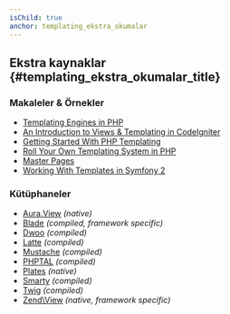 ```yaml
---
isChild: true
anchor: templating_ekstra_okumalar
---
```


## Ekstra kaynaklar {#templating_ekstra_okumalar_title}

### Makaleler & Örnekler

- [Templating Engines in PHP](http://fabien.potencier.org/article/34/templating-engines-in-php)
- [An Introduction to Views & Templating in CodeIgniter](http://code.tutsplus.com/tutorials/an-introduction-to-views-templating-in-codeigniter--net-25648)
- [Getting Started With PHP Templating](http://www.smashingmagazine.com/2011/10/17/getting-started-with-php-templating/)
- [Roll Your Own Templating System in PHP](http://code.tutsplus.com/tutorials/roll-your-own-templating-system-in-php--net-16596)
- [Master Pages](https://laracasts.com/series/laravel-from-scratch/episodes/7)
- [Working With Templates in Symfony 2](http://code.tutsplus.com/tutorials/working-with-templates-in-symfony-2--cms-21172)

### Kütüphaneler

- [Aura.View](https://github.com/auraphp/Aura.View) *(native)*
- [Blade](http://laravel.com/docs/templates) *(compiled, framework specific)*
- [Dwoo](http://dwoo.org/) *(compiled)*
- [Latte](https://github.com/nette/latte) *(compiled)*
- [Mustache](https://github.com/bobthecow/mustache.php) *(compiled)*
- [PHPTAL](http://phptal.org/) *(compiled)*
- [Plates](http://platesphp.com/) *(native)*
- [Smarty](http://www.smarty.net/) *(compiled)*
- [Twig](http://twig.sensiolabs.org/) *(compiled)*
- [Zend\View](http://framework.zend.com/manual/2.3/en/modules/zend.view.quick-start.html) *(native, framework specific)*
